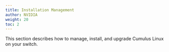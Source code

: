 ```yaml
---
title: Installation Management
author: NVIDIA
weight: 20
toc: 2
---
```

This section describes how to manage, install, and upgrade Cumulus Linux on your switch.
